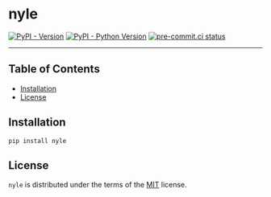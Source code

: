 # nyle

[![PyPI - Version](https://img.shields.io/pypi/v/nyle.svg)](https://pypi.org/project/nyle)
[![PyPI - Python Version](https://img.shields.io/pypi/pyversions/nyle.svg)](https://pypi.org/project/nyle)
[![pre-commit.ci status](https://results.pre-commit.ci/badge/github/FlavioAmurrioCS/nyle/main.svg)](https://results.pre-commit.ci/latest/github/FlavioAmurrioCS/nyle/main)

-----

## Table of Contents

- [Installation](#installation)
- [License](#license)

## Installation

```console
pip install nyle
```

## License

`nyle` is distributed under the terms of the [MIT](https://spdx.org/licenses/MIT.html) license.
